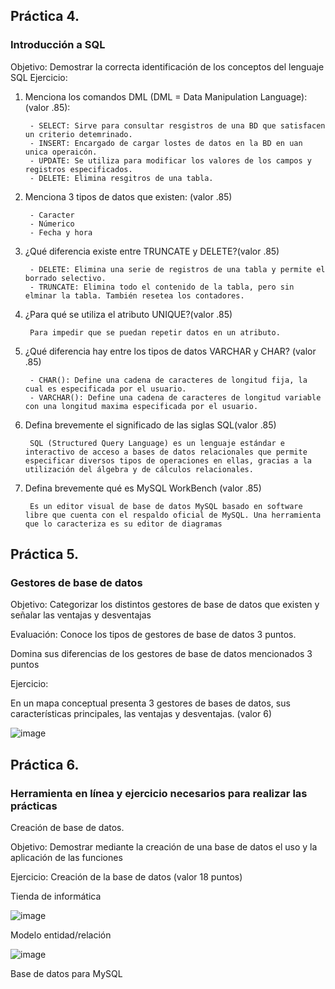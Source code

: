 ## Práctica 4.
### Introducción a SQL
Objetivo: Demostrar la correcta identificación de los conceptos del lenguaje SQL
Ejercicio:

1. Menciona los comandos DML (DML = Data Manipulation Language): (valor .85):

        - SELECT: Sirve para consultar resgistros de una BD que satisfacen un criterio detemrinado.
        - INSERT: Encargado de cargar lostes de datos en la BD en uan unica operaicón.
        - UPDATE: Se utiliza para modificar los valores de los campos y registros especificados.
        - DELETE: Elimina resgitros de una tabla. 


2. Menciona 3 tipos de datos que existen: (valor .85)
   
        - Caracter
        - Númerico
        - Fecha y hora


3. ¿Qué diferencia existe entre TRUNCATE y DELETE?(valor .85)

        - DELETE: Elimina una serie de registros de una tabla y permite el borrado selectivo.
        - TRUNCATE: Elimina todo el contenido de la tabla, pero sin elminar la tabla. También resetea los contadores.
        

4. ¿Para qué se utiliza el atributo UNIQUE?(valor .85)

        Para impedir que se puedan repetir datos en un atributo.

5. ¿Qué diferencia hay entre los tipos de datos VARCHAR y CHAR? (valor .85)

        - CHAR(): Define una cadena de caracteres de longitud fija, la cual es especificada por el usuario.
        - VARCHAR(): Define una cadena de caracteres de longitud variable con una longitud maxima especificada por el usuario.


6. Defina brevemente el significado de las siglas SQL(valor .85)

        SQL (Structured Query Language) es un lenguaje estándar e interactivo de acceso a bases de datos relacionales que permite especificar diversos tipos de operaciones en ellas, gracias a la utilización del álgebra y de cálculos relacionales.

7. Defina brevemente qué es MySQL WorkBench (valor .85)

        Es un editor visual de base de datos MySQL basado en software libre que cuenta con el respaldo oficial de MySQL. Una herramienta que lo caracteriza es su editor de diagramas

## Práctica 5.
### Gestores de base de datos

Objetivo: Categorizar los distintos gestores de base de datos que existen y señalar las
ventajas y desventajas

Evaluación: Conoce los tipos de gestores de base de datos 3 puntos.

Domina sus diferencias de los gestores de base de datos mencionados 3 puntos

Ejercicio:

En un mapa conceptual presenta 3 gestores de bases de datos, sus características
principales, las ventajas y desventajas. (valor 6)

![image](https://user-images.githubusercontent.com/91554777/170415427-e2b7321b-a97f-43b0-ac24-6e506c307e6b.png)

## Práctica 6.
### Herramienta en línea y ejercicio necesarios para realizar las prácticas

Creación de base de datos.

Objetivo: Demostrar mediante la creación de una base de datos el uso y la aplicación de
las funciones

Ejercicio: Creación de la base de datos (valor 18 puntos)

Tienda de informática

![image](https://user-images.githubusercontent.com/91554777/170415101-717bca19-3644-46a9-8a57-8d5940c5d283.png)




Modelo entidad/relación

![image](https://user-images.githubusercontent.com/75552884/170521620-b7b5049c-77bd-4724-a517-ca78accf09ca.png)




Base de datos para MySQL
